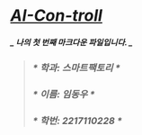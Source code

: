 # <u> <em>  AI-Con-troll </u>

#### _ 나의 첫 번째 마크다운 파일입니다. _
> 
> ### * 학과: 스마트팩토리    *
> ### * 이름: 임동우    *
> ### * 학번: 2217110228 *    
>  

